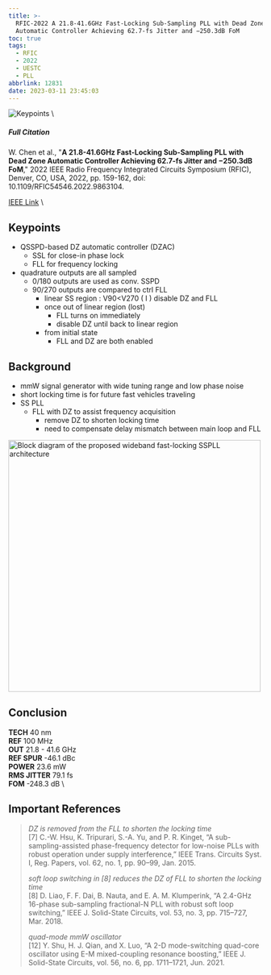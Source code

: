 ```yaml
---
title: >-
  RFIC-2022 A 21.8-41.6GHz Fast-Locking Sub-Sampling PLL with Dead Zone
  Automatic Controller Achieving 62.7-fs Jitter and −250.3dB FoM
toc: true
tags:
  - RFIC
  - 2022
  - UESTC
  - PLL
abbrlink: 12831
date: 2023-03-11 23:45:03
---
```


![Keypoints](https://api2.mubu.com/v3/document_image/3c6580ab-7bdf-44bc-a94b-5f2302d8dca4-216525.jpg) \

##### Full Citation

W. Chen et al., "**A 21.8-41.6GHz Fast-Locking Sub-Sampling PLL with Dead Zone Automatic Controller Achieving 62.7-fs Jitter and −250.3dB FoM**," 2022 IEEE Radio Frequency Integrated Circuits Symposium (RFIC), Denver, CO, USA, 2022, pp. 159-162, doi: 10.1109/RFIC54546.2022.9863104.

[IEEE Link](https://ieeexplore.ieee.org/document/9863104) \

## Keypoints

- QSSPD-based DZ automatic controller (DZAC)
  - SSL for close-in phase lock
  - FLL for frequency locking
- quadrature outputs are all sampled
  - 0/180 outputs are used as conv. SSPD
  - 90/270 outputs are compared to ctrl FLL
    - linear SS region : V90<V270 ( I )
      disable DZ and FLL
    - once out of linear region (lost)
      - FLL turns on immediately
      - disable DZ until back to linear region
    - from initial state
      - FLL and DZ are both enabled

## Background

- mmW signal generator with wide tuning range and low phase noise
- short locking time is for future fast vehicles traveling
- SS PLL
  - FLL with DZ to assist frequency acquisition
    - remove DZ to shorten locking time
    - need to compensate delay mismatch between main loop and FLL

<img src="https://api2.mubu.com/v3/document_image/2d5f991a-8406-4571-93cb-aaabf21de5a6-216525.jpg" width = "500" alt="Block diagram of the proposed wideband fast-locking SSPLL architecture" align=center />

## Conclusion

**TECH**  40 nm \
**REF**  100 MHz \
**OUT**  21.8 - 41.6 GHz \
**REF SPUR**  -46.1 dBc \
**POWER**  23.6 mW  \
**RMS JITTER**  79.1 fs \
**FOM**  -248.3 dB \

## Important References

> *DZ is removed from the FLL to shorten the locking time* \
> [7] C.-W. Hsu, K. Tripurari, S.-A. Yu, and P. R. Kinget, “A sub-sampling-assisted phase-frequency detector for low-noise PLLs with robust operation under supply interference,” IEEE Trans. Circuits Syst. I, Reg. Papers, vol. 62, no. 1, pp. 90–99, Jan. 2015.
> 
> *soft loop switching in [8] reduces the DZ of FLL to shorten the locking time* \
> [8] D. Liao, F. F. Dai, B. Nauta, and E. A. M. Klumperink, “A 2.4-GHz 16-phase sub-sampling fractional-N PLL with robust soft loop switching,” IEEE J. Solid-State Circuits, vol. 53, no. 3, pp. 715–727, Mar. 2018.
> 
> *quad-mode mmW oscillator* \
> [12] Y. Shu, H. J. Qian, and X. Luo, “A 2-D mode-switching quad-core oscillator using E-M mixed-coupling resonance boosting,” IEEE J. Solid-State Circuits, vol. 56, no. 6, pp. 1711–1721, Jun. 2021.
